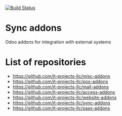 [![Build Status](https://travis-ci.com/it-projects-llc/pos-addons.svg?branch=12.0)](https://travis-ci.com/it-projects-llc/sync-addons)

Sync addons
===========

Odoo addons for integration with external systems

List of repositories
====================

* https://github.com/it-projects-llc/misc-addons
* https://github.com/it-projects-llc/pos-addons
* https://github.com/it-projects-llc/mail-addons
* https://github.com/it-projects-llc/access-addons
* https://github.com/it-projects-llc/website-addons
* https://github.com/it-projects-llc/sync-addons
* https://github.com/it-projects-llc/saas-addons
